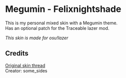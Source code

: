 # Megumin - Felixnightshade

This is my personal mixed skin with a Megumin theme.  
Has an optional patch for the Traceable lazer mod.

*This skin is made for osu!lazer*

## Credits

[Original skin thread](https://osu.ppy.sh/community/forums/topics/789031)  
Creator: some_sides
